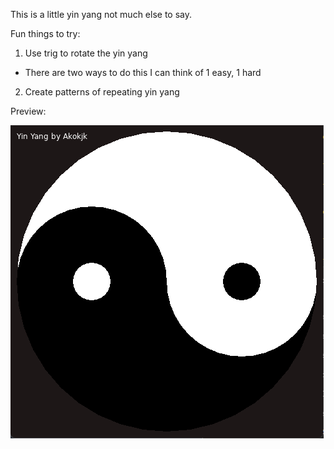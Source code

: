 This is a little yin yang not much else to say.

Fun things to try:

1. Use trig to rotate the yin yang
 - There are two ways to do this I can think of 1 easy, 1 hard
2. Create patterns of repeating yin yang

Preview:

![alt text](yinyang.PNG)
